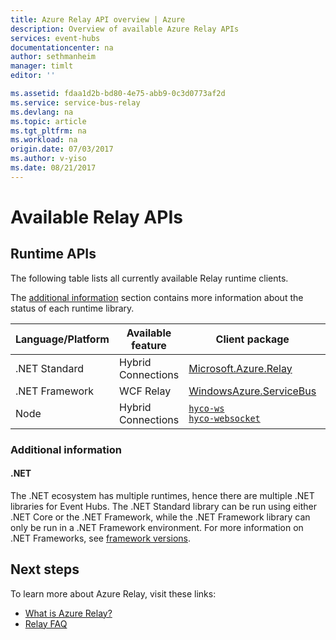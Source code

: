 ```yaml
---
title: Azure Relay API overview | Azure
description: Overview of available Azure Relay APIs
services: event-hubs
documentationcenter: na
author: sethmanheim
manager: timlt
editor: ''

ms.assetid: fdaa1d2b-bd80-4e75-abb9-0c3d0773af2d
ms.service: service-bus-relay
ms.devlang: na
ms.topic: article
ms.tgt_pltfrm: na
ms.workload: na
origin.date: 07/03/2017
ms.author: v-yiso
ms.date: 08/21/2017
---
```


# Available Relay APIs

## Runtime APIs

The following table lists all currently available Relay runtime clients.

The [additional information](#additional-information) section contains more information about the status of each runtime library.

| Language/Platform | Available feature | Client package | Repository |
| --- | --- | --- | --- |
| .NET Standard | Hybrid Connections | [Microsoft.Azure.Relay](https://www.nuget.org/packages/Microsoft.Azure.Relay/) | [GitHub](https://github.com/azure/azure-relay-dotnet) |
| .NET Framework | WCF Relay | [WindowsAzure.ServiceBus](https://www.nuget.org/packages/WindowsAzure.ServiceBus/) | N/A |
| Node | Hybrid Connections | [`hyco-ws`](https://www.npmjs.com/package/hyco-ws)<br/>[`hyco-websocket`](https://www.npmjs.com/package/hyco-websocket) | [GitHub](https://github.com/Azure/azure-relay-node) |

### <a name="additional-information"></a> Additional information

#### .NET
The .NET ecosystem has multiple runtimes, hence there are multiple .NET libraries for Event Hubs. The .NET Standard library can be run using either .NET Core or the .NET Framework, while the .NET Framework library can only be run in a .NET Framework environment. For more information on .NET Frameworks, see [framework versions](https://docs.microsoft.com/dotnet/articles/standard/frameworks#framework-versions).

## Next steps
To learn more about Azure Relay, visit these links:
* [What is Azure Relay?](./relay-what-is-it.md)
* [Relay FAQ](./relay-faq.md)


<!--Update_Description:update meta properties only-->